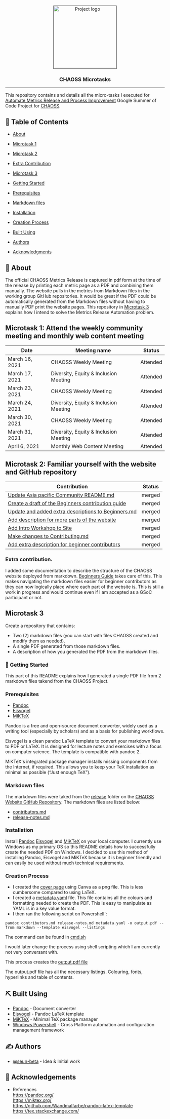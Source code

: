 <p align="center">
  <a href="" rel="noopener">
 <img width=200px height=200px src="https://www.linkpicture.com/q/chaoss-2.png" alt="Project logo"></a>
</p>

<h3 align="center">CHAOSS Microtasks</h3>

<div align="center">


</div>

---

This repository contains and details all the micro-tasks I executed for [Automate Metrics Release and Process Improvement](https://github.com/chaoss/website/issues/537) Google Summer of Code Project for [CHAOSS](https://www.chaoss.community).



## 📝 Table of Contents

- [About](#about)
- [Microtask 1](#microtask1)
- [Microtask 2](#microtask2)
- [Extra Contribution](#extra)
- [Microtask 3](#microtask3)
- [Getting Started](#getting_started)
- [Prerequisites](#prerequisites)
- [Markdown files](#markdown)
- [Installation](#installation)
- [Creation Process](#creation)
- [Built Using](#built_using)

- [Authors](#authors)
- [Acknowledgments](#acknowledgement)

## 🧐 About <a name = "about"></a>

The official CHAOSS Metrics Release is captured in pdf form at the time of the release by printing each metric page as a PDF and combining them manually. The website pulls in the metrics from Markdown files in the working group GitHub repositories. It would be great if the PDF could be automatically generated from the Markdown files without having to manually PDF print the website pages.
This repository in [Microtask 3](#microtask3) explains how I intend to solve the Metrics Release Automation problem.

## Microtask 1: Attend the weekly community meeting and monthly web content meeting <a name = "microtask1"></a>  

| Date | Meeting name| Status |
| -- | --  | -- |
| March 16, 2021  | CHAOSS Weekly Meeting | Attended |
| March 17, 2021 | Diversity, Equity & Inclusion Meeting | Attended |
| March 23, 2021  | CHAOSS Weekly Meeting | Attended |
| March 24, 2021 | Diversity, Equity & Inclusion Meeting | Attended  |
| March 30, 2021 | CHAOSS Weekly Meeting | Attended |
| March 31, 2021 | Diversity, Equity & Inclusion Meeting | Attended |
| April 6, 2021 | Monthly Web Content Meeting | Attended |

## Microtask 2: Familiar yourself with the website and GitHub repository <a name = "microtask2"></a> 

| Contribution | Status |
| - | - |
| [Update Asia pacific Community README.md](https://github.com/chaoss/website/pull/552) | merged |
| [Create a draft of the Beginners contribution guide](https://github.com/chaoss/website/pull/573) | merged |
| [Update and added extra descriptions to Beginners.md](https://github.com/chaoss/website/pull/578) | merged |
| [Add description for more parts of the website](https://github.com/chaoss/website/pull/593) | merged |
| [Add Intro Workshop to Site](https://github.com/chaoss/website/issues/595) | merged |
| [Make changes to Contributing.md](https://github.com/chaoss/governance/pull/246) | merged | 
| [Add extra description for beginner contributors](https://github.com/chaoss/governance/pull/251) | merged |

### Extra contribution.<a name = "extra"></a> 
I added some documentation to describe the structure of the CHAOSS website deployed from markdown. [Beginners Guide](https://github.com/chaoss/website/tree/master/Beginners%20Guide) takes care of this. This makes navigating the markdown files easier for beginner contributors as they can now logically place where each part of the website is. This is still a work in progress and would continue even if I am accepted as a GSoC participant or not.

## Microtask 3 <a name = "microtask3"></a> 
Create a repository that contains:
* Two (2) markdown files (you can start with files CHAOSS created and modify them as needed).
* A single PDF generated from those markdown files.
* A description of how you generated the PDF from the markdown files.

### 🏁 Getting Started <a name = "getting_started"></a>

This part of this README explains how I generated a single PDF file from 2 markdown files takend from the CHAOSS Project.

### Prerequisites <a name = "prerequisites"></a>
* [Pandoc](https://pandoc.org/)
* [Eisvogel](https://github.com/Wandmalfarbe/pandoc-latex-template)
* [MiKTeX](https://miktex.org/)

Pandoc is a free and open-source document converter, widely used as a writing tool (especially by scholars) and as a basis for publishing workflows.

Eisvogel is a clean pandoc LaTeX template to convert your markdown files to PDF or LaTeX. It is designed for lecture notes and exercises with a focus on computer science. The template is compatible with pandoc 2.

MiKTeX's integrated package manager installs missing components from the Internet, if required. This allows you to keep your TeX installation as minimal as possible (“Just enough TeX”).

### Markdown files<a name = "markdown"></a>
The markdown files were taked from the [release](https://github.com/chaoss/website/tree/master/release) folder on the [CHAOSS Website GitHub Repository](https://github.com/chaoss/website).
The markdown files are listed below:
* [contributors.md](https://github.com/chaoss/website/blob/master/release/contributors.md)
* [release-notes.md](https://github.com/chaoss/website/blob/master/release/release-notes.md)

### Installation<a name = "installation"></a>
Install [Pandoc](https://pandoc.org/) [Eisvogel](https://github.com/Wandmalfarbe/pandoc-latex-template) and [MiKTeX](https://miktex.org/) on your local computer. I currently use Windows as my primary OS so this README details how to successfully create the needed PDF on Windows. 
I decided to use this method of installing Pandoc, Eisvogel and MiKTeX because it is beginner friendly and can easily be used without much technical requirements. 



### Creation Process<a name = "creation"></a>
* I created the [cover page](https://github.com/seun-beta/Microtasks/tree/main/assets) using Canva as a png file. This is less cumbersome compared to using LaTeX. 
* I created a [metadata.yaml](https://github.com/seun-beta/Microtasks/blob/main/metadata.yaml) file. This file contains all the colours and formatting needed to create the PDF. This is easy to manipulate as YAML is in a key value format.
* I then ran the following script on Powershell`:

```
pandoc contributors.md release-notes.md metadata.yaml -o output.pdf --from markdown --template eisvogel --listings
```
The command can be found in [cmd.sh](https://github.com/seun-beta/Microtasks/blob/main/cmd.sh)

I would later change the process using shell scripting which I am currently not very conversant with.

This process creates the [output.pdf file](https://github.com/seun-beta/Microtasks/blob/main/output.pdf)

The output.pdf file has all the necessary listings. Colouring, fonts, hyperlinks and table of contents.


## ⛏️ Built Using <a name = "built_using"></a>

- [Pandoc](https://pandoc.org/) - Document converter
- [Eisvogel](https://github.com/Wandmalfarbe/pandoc-latex-template/releases/latest) - Pandoc LaTeX template
- [MiKTeX](https://miktex.org/) - Minimal TeX package manager
- [Windows Powershell](https://docs.microsoft.com/en-us/powershell/) - Cross Platform automation and configuration management framework 

## ✍️ Authors <a name = "authors"></a>

- [@seun-beta](https://github.com/seun-beta) - Idea & Initial work


## 🎉 Acknowledgements <a name = "acknowledgement"></a>


- References  
https://pandoc.org/  
https://miktex.org/  
https://github.com/Wandmalfarbe/pandoc-latex-template    
https://tex.stackexchange.com/  
